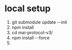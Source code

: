 # local setup
1. git submodule update --init
2. npm install
3. cd mai-protocol-v3/
4. npm install --force
5. 